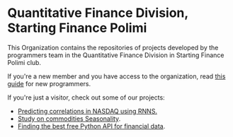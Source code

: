 # Quantitative Finance Division, Starting Finance Polimi

This Organization contains the repositories of projects developed by the programmers team in the Quantitative Finance Division in Starting Finance Polimi club. 

If you're a new member and you have access to the organization, read [this guide](https://github.com/quantfin-sfpolimi/programmers_guidelines/blob/main/guidelines.md) for new programmers.

If you're just a visitor, check out some of our projects: 
- [Predicting correlations in NASDAQ using RNNS.](https://github.com/quantfin-sfpolimi/nasdaq_rnn)
- [Study on commodities Seasonality](https://github.com/quantfin-sfpolimi/commodities_seasonality).
- [Finding the best free Python API for financial data](https://github.com/quantfin-sfpolimi/libraries_profiling).
